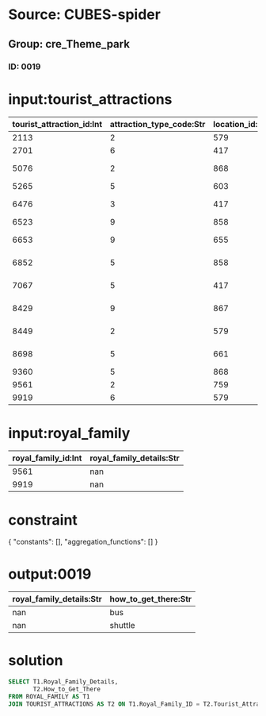 # Source: CUBES-spider
## Group: cre_Theme_park
### ID: 0019

# input:tourist_attractions

| tourist_attraction_id:Int | attraction_type_code:Str | location_id:Int | how_to_get_there:Str | name:Str | description:Str | opening_hours:Str | other_details:Str |
|---|---|---|---|---|---|---|---|
| 2113 | 2 | 579 | bus | art museum | nan | nan | nan |
| 2701 | 6 | 417 | walk | UK gallery | nan | nan | nan |
| 5076 | 2 | 868 | shuttle | flying elephant | nan | nan | nan |
| 5265 | 5 | 603 | bus | film festival | nan | nan | nan |
| 6476 | 3 | 417 | shuttle | US museum | nan | nan | nan |
| 6523 | 9 | 858 | walk | fun games | nan | nan | nan |
| 6653 | 9 | 655 | walk | history gallery | nan | nan | nan |
| 6852 | 5 | 858 | walk | exploration trial | nan | nan | nan |
| 7067 | 5 | 417 | bus | haunted mansion | nan | nan | nan |
| 8429 | 9 | 867 | walk | presidents hall | nan | nan | nan |
| 8449 | 2 | 579 | bus | impressions de France | nan | nan | nan |
| 8698 | 5 | 661 | bus | jungle cruise | nan | nan | nan |
| 9360 | 5 | 868 | shuttle | fun shops | nan | nan | nan |
| 9561 | 2 | 759 | bus | cafe | nan | nan | nan |
| 9919 | 6 | 579 | shuttle | parking | nan | nan | nan |

# input:royal_family

| royal_family_id:Int | royal_family_details:Str |
|---|---|
| 9561 | nan |
| 9919 | nan |

# constraint

{
  "constants": [],
  "aggregation_functions": []
}

# output:0019

| royal_family_details:Str | how_to_get_there:Str |
|---|---|
| nan | bus |
| nan | shuttle |

# solution

```sql
SELECT T1.Royal_Family_Details,
       T2.How_to_Get_There
FROM ROYAL_FAMILY AS T1
JOIN TOURIST_ATTRACTIONS AS T2 ON T1.Royal_Family_ID = T2.Tourist_Attraction_ID
```
